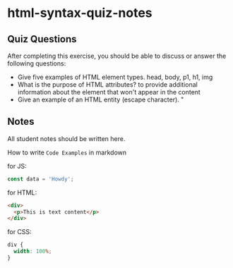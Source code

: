 # html-syntax-quiz-notes

## Quiz Questions

After completing this exercise, you should be able to discuss or answer the following questions:

- Give five examples of HTML element types.
  head, body, p1, h1, img
- What is the purpose of HTML attributes?
  to provide additional information about the element that won't appear in the content
- Give an example of an HTML entity (escape character).
  &quot;

## Notes

All student notes should be written here.

How to write `Code Examples` in markdown

for JS:

```javascript
const data = 'Howdy';
```

for HTML:

```html
<div>
  <p>This is text content</p>
</div>
```

for CSS:

```css
div {
  width: 100%;
}
```
